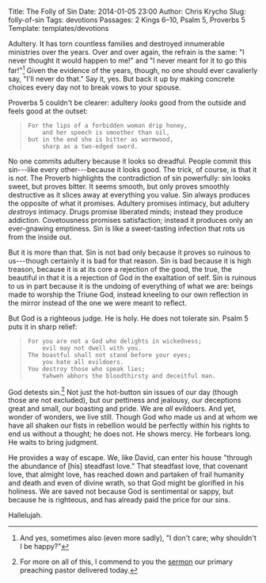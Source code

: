 Title: The Folly of Sin
Date: 2014-01-05 23:00
Author: Chris Krycho
Slug: folly-of-sin
Tags: devotions
Passages: 2 Kings 6–10, Psalm 5, Proverbs 5
Template: templates/devotions

Adultery. It has torn countless families and destroyed innumerable ministries over the years. Over and over again, the refrain is the same: "I never thought it would happen to me!" and "I never meant for it to go this far!"[^adultery-1] Given the evidence of the years, though, no one should ever cavalierly say, "I'll never do that." Say it, yes. But back it up by making concrete choices every day not to break vows to your spouse.

Proverbs 5 couldn't be clearer: adultery *looks* good from the outside and feels good at the outset:

>     For the lips of a forbidden woman drip honey,
>         and her speech is smoother than oil,
>     but in the end she is bitter as wormwood,
>         sharp as a two-edged sword.

No one commits adultery because it looks so dreadful. People commit this sin---like every other---because it looks good. The trick, of course, is that it is *not*. The Proverb highlights the contradiction of sin powerfully: sin looks sweet, but proves bitter. It seems smooth, but only proves smoothly destructive as it slices away at everything you value. Sin always produces the opposite of what it promises. Adultery promises intimacy, but adultery *destroys* intimacy. Drugs promise liberated minds; instead they produce addiction. Covetousness promises satisfaction; instead it produces only an ever-gnawing emptiness. Sin is like a sweet-tasting infection that rots us from the inside out.

But it is more than that. Sin is not bad only because it proves so ruinous to us---though certainly it is bad for that reason. Sin is bad because it is high treason, because it is at its core a rejection of the good, the true, the beautiful in that it is a rejection of God in the exaltation of self. Sin is ruinous to us in part because it is the undoing of everything of what we are: beings made to worship the Triune God, instead kneeling to our own reflection in the mirror instead of the one we were meant to reflect.

But God is a righteous judge. He is holy. He does not tolerate sin. Psalm 5 puts it in sharp relief:

>     For you are not a God who delights in wickedness;
>         evil may not dwell with you.
>     The boastful shall not stand before your eyes;
>         you hate all evildoers.
>     You destroy those who speak lies;
>         Yahweh abhors the bloodthirsty and deceitful man.

God detests sin.[^sin-sermon] Not just the hot-button sin issues of our day (though those are not excluded), but our pettiness and jealousy, our deceptions great and small, our boasting and pride. We are *all* evildoers. And yet, wonder of wonders, we live still. Though God who made us and at whom we have all shaken our fists in rebellion would be perfectly within his rights to end us without a thought; he does not. He shows mercy. He forbears long. He waits to bring judgment.

He provides a way of escape. We, like David, can enter his house "through the abundance of [his] steadfast love." That steadfast love, that covenant love, that almight love, has reached down and partaken of frail humanity and death and even of divine wrath, so that God might be glorified in his holiness. We are saved not because God is sentimental or sappy, but because he is righteous, and has already paid the price for our sins.

Hallelujah.

[^adultery-1]: And yes, sometimes also (even more sadly), "I don't care; why shouldn't I be happy?"

[^sin-sermon]: For more on all of this, I commend to you the [sermon][sermon] our primary preaching pastor delivered today.

[sermon]: http://www.sermonaudio.com/sermoninfo.asp?sermonID=15141146471
